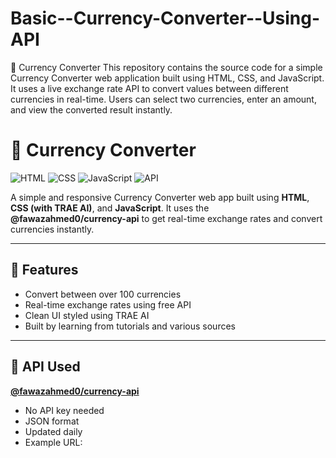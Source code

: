 # Basic--Currency-Converter--Using-API
💱 Currency Converter This repository contains the source code for a simple Currency Converter web application built using HTML, CSS, and JavaScript. It uses a live exchange rate API to convert values between different currencies in real-time. Users can select two currencies, enter an amount, and view the converted result instantly.

# 💱 Currency Converter

![HTML](https://img.shields.io/badge/HTML-5-E34F26?style=flat&logo=html5&logoColor=white)
![CSS](https://img.shields.io/badge/CSS-TRAE%20AI-264de4?style=flat&logo=css3&logoColor=white)
![JavaScript](https://img.shields.io/badge/JavaScript-ES6-F7DF1E?style=flat&logo=javascript&logoColor=black)
![API](https://img.shields.io/badge/API-Fawaz%20Currency%20API-11a683?style=flat&logo=json&logoColor=white)

A simple and responsive Currency Converter web app built using **HTML**, **CSS (with TRAE AI)**, and **JavaScript**. It uses the **@fawazahmed0/currency-api** to get real-time exchange rates and convert currencies instantly.

---

## 🔹 Features

- Convert between over 100 currencies
- Real-time exchange rates using free API
- Clean UI styled using TRAE AI
- Built by learning from tutorials and various sources

---

## 🔗 API Used

**[@fawazahmed0/currency-api](https://github.com/fawazahmed0/currency-api)**  
- No API key needed  
- JSON format  
- Updated daily  
- Example URL:  
